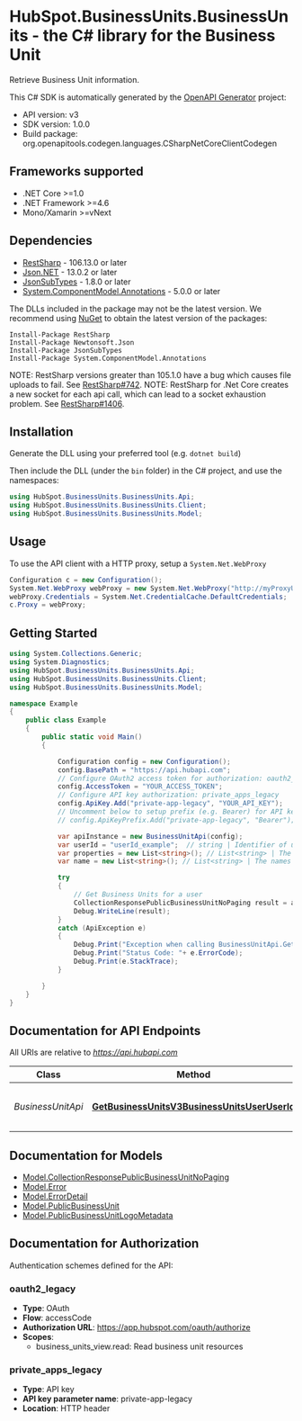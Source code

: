 # HubSpot.BusinessUnits.BusinessUnits - the C# library for the Business Unit

Retrieve Business Unit information.

This C# SDK is automatically generated by the [OpenAPI Generator](https://openapi-generator.tech) project:

- API version: v3
- SDK version: 1.0.0
- Build package: org.openapitools.codegen.languages.CSharpNetCoreClientCodegen

<a id="frameworks-supported"></a>
## Frameworks supported
- .NET Core >=1.0
- .NET Framework >=4.6
- Mono/Xamarin >=vNext

<a id="dependencies"></a>
## Dependencies

- [RestSharp](https://www.nuget.org/packages/RestSharp) - 106.13.0 or later
- [Json.NET](https://www.nuget.org/packages/Newtonsoft.Json/) - 13.0.2 or later
- [JsonSubTypes](https://www.nuget.org/packages/JsonSubTypes/) - 1.8.0 or later
- [System.ComponentModel.Annotations](https://www.nuget.org/packages/System.ComponentModel.Annotations) - 5.0.0 or later

The DLLs included in the package may not be the latest version. We recommend using [NuGet](https://docs.nuget.org/consume/installing-nuget) to obtain the latest version of the packages:
```
Install-Package RestSharp
Install-Package Newtonsoft.Json
Install-Package JsonSubTypes
Install-Package System.ComponentModel.Annotations
```

NOTE: RestSharp versions greater than 105.1.0 have a bug which causes file uploads to fail. See [RestSharp#742](https://github.com/restsharp/RestSharp/issues/742).
NOTE: RestSharp for .Net Core creates a new socket for each api call, which can lead to a socket exhaustion problem. See [RestSharp#1406](https://github.com/restsharp/RestSharp/issues/1406).

<a id="installation"></a>
## Installation
Generate the DLL using your preferred tool (e.g. `dotnet build`)

Then include the DLL (under the `bin` folder) in the C# project, and use the namespaces:
```csharp
using HubSpot.BusinessUnits.BusinessUnits.Api;
using HubSpot.BusinessUnits.BusinessUnits.Client;
using HubSpot.BusinessUnits.BusinessUnits.Model;
```
<a id="usage"></a>
## Usage

To use the API client with a HTTP proxy, setup a `System.Net.WebProxy`
```csharp
Configuration c = new Configuration();
System.Net.WebProxy webProxy = new System.Net.WebProxy("http://myProxyUrl:80/");
webProxy.Credentials = System.Net.CredentialCache.DefaultCredentials;
c.Proxy = webProxy;
```

<a id="getting-started"></a>
## Getting Started

```csharp
using System.Collections.Generic;
using System.Diagnostics;
using HubSpot.BusinessUnits.BusinessUnits.Api;
using HubSpot.BusinessUnits.BusinessUnits.Client;
using HubSpot.BusinessUnits.BusinessUnits.Model;

namespace Example
{
    public class Example
    {
        public static void Main()
        {

            Configuration config = new Configuration();
            config.BasePath = "https://api.hubapi.com";
            // Configure OAuth2 access token for authorization: oauth2_legacy
            config.AccessToken = "YOUR_ACCESS_TOKEN";
            // Configure API key authorization: private_apps_legacy
            config.ApiKey.Add("private-app-legacy", "YOUR_API_KEY");
            // Uncomment below to setup prefix (e.g. Bearer) for API key, if needed
            // config.ApiKeyPrefix.Add("private-app-legacy", "Bearer");

            var apiInstance = new BusinessUnitApi(config);
            var userId = "userId_example";  // string | Identifier of user to retrieve.
            var properties = new List<string>(); // List<string> | The names of properties to optionally include in the response body. The only valid value is `logoMetadata`. (optional) 
            var name = new List<string>(); // List<string> | The names of Business Units to retrieve. If empty or not provided, then all associated Business Units will be returned. (optional) 

            try
            {
                // Get Business Units for a user
                CollectionResponsePublicBusinessUnitNoPaging result = apiInstance.GetBusinessUnitsV3BusinessUnitsUserUserId(userId, properties, name);
                Debug.WriteLine(result);
            }
            catch (ApiException e)
            {
                Debug.Print("Exception when calling BusinessUnitApi.GetBusinessUnitsV3BusinessUnitsUserUserId: " + e.Message );
                Debug.Print("Status Code: "+ e.ErrorCode);
                Debug.Print(e.StackTrace);
            }

        }
    }
}
```

<a id="documentation-for-api-endpoints"></a>
## Documentation for API Endpoints

All URIs are relative to *https://api.hubapi.com*

Class | Method | HTTP request | Description
------------ | ------------- | ------------- | -------------
*BusinessUnitApi* | [**GetBusinessUnitsV3BusinessUnitsUserUserId**](docs/BusinessUnitApi.md#getbusinessunitsv3businessunitsuseruserid) | **GET** /business-units/v3/business-units/user/{userId} | Get Business Units for a user


<a id="documentation-for-models"></a>
## Documentation for Models

 - [Model.CollectionResponsePublicBusinessUnitNoPaging](docs/CollectionResponsePublicBusinessUnitNoPaging.md)
 - [Model.Error](docs/Error.md)
 - [Model.ErrorDetail](docs/ErrorDetail.md)
 - [Model.PublicBusinessUnit](docs/PublicBusinessUnit.md)
 - [Model.PublicBusinessUnitLogoMetadata](docs/PublicBusinessUnitLogoMetadata.md)


<a id="documentation-for-authorization"></a>
## Documentation for Authorization


Authentication schemes defined for the API:
<a id="oauth2_legacy"></a>
### oauth2_legacy

- **Type**: OAuth
- **Flow**: accessCode
- **Authorization URL**: https://app.hubspot.com/oauth/authorize
- **Scopes**: 
  - business_units_view.read: Read business unit resources

<a id="private_apps_legacy"></a>
### private_apps_legacy

- **Type**: API key
- **API key parameter name**: private-app-legacy
- **Location**: HTTP header

